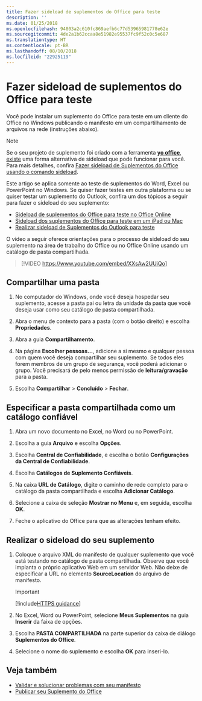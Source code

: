 ```yaml
---
title: Fazer sideload de suplementos do Office para teste
description: ''
ms.date: 01/25/2018
ms.openlocfilehash: 94803a2c610fc869aefb6c77d53965981778e62e
ms.sourcegitcommit: 4de2a1b62ccaa8e51982e95537fc9f52c0c5e687
ms.translationtype: HT
ms.contentlocale: pt-BR
ms.lasthandoff: 08/10/2018
ms.locfileid: "22925119"
---
```

# <a name="sideload-office-add-ins-for-testing"></a>Fazer sideload de suplementos do Office para teste

Você pode instalar um suplemento do Office para teste em um cliente do Office no Windows publicando o manifesto em um compartilhamento de arquivos na rede (instruções abaixo).

> [!NOTE]
> Se o seu projeto de suplemento foi criado com a ferramenta [**yo office**, existe](https://github.com/OfficeDev/generator-office) uma forma alternativa de sideload que pode funcionar para você. Para mais detalhes, confira [Fazer sideload de Suplementos do Office usando o comando sideload](sideload-office-addin-using-sideload-command.md).

Este artigo se aplica somente ao teste de suplementos do Word, Excel ou PowerPoint no Windows. Se quiser fazer testes em outra plataforma ou se quiser testar um suplemento do Outlook, confira um dos tópicos a seguir para fazer o sideload do seu suplemento:

- [Sideload de suplementos do Office para teste no Office Online](sideload-office-add-ins-for-testing.md)
- [Sideload dos suplementos do Office para teste em um iPad ou Mac](sideload-an-office-add-in-on-ipad-and-mac.md)
- [Realizar sideload de Suplementos do Outlook para teste](https://docs.microsoft.com/outlook/add-ins/sideload-outlook-add-ins-for-testing)


O vídeo a seguir oferece orientações para o processo de sideload do seu suplemento na área de trabalho do Office ou no Office Online usando um catálogo de pasta compartilhada.  


> [!VIDEO https://www.youtube.com/embed/XXsAw2UUiQo]


## <a name="share-a-folder"></a>Compartilhar uma pasta

1. No computador do Windows, onde você deseja hospedar seu suplemento, acesse a pasta pai ou letra da unidade da pasta que você deseja usar como seu catálogo de pasta compartilhada.

2. Abra o menu de contexto para a pasta (com o botão direito) e escolha **Propriedades**.

3. Abra a guia **Compartilhamento**.

4. Na página **Escolher pessoas...**, adicione a si mesmo e qualquer pessoa com quem você deseja compartilhar seu suplemento. Se todos eles forem membros de um grupo de segurança, você poderá adicionar o grupo. Você precisará de pelo menos permissão de **leitura/gravação** para a pasta. 

5. Escolha **Compartilhar** > **Concluído** > **Fechar**.


## <a name="specify-the-shared-folder-as-a-trusted-catalog"></a>Especificar a pasta compartilhada como um catálogo confiável
      
1. Abra um novo documento no Excel, no Word ou no PowerPoint.
    
2. Escolha a guia **Arquivo** e escolha **Opções**.
    
3. Escolha **Central de Confiabilidade**, e escolha o botão **Configurações da Central de Confiabilidade**.
    
4. Escolha **Catálogos de Suplemento Confiáveis**.
    
5. Na caixa  **URL de Catálogo**, digite o caminho de rede completo para o catálogo da pasta compartilhada e escolha **Adicionar Catálogo**.
    
6. Selecione a caixa de seleção **Mostrar no Menu** e, em seguida, escolha **OK**.

7. Feche o aplicativo do Office para que as alterações tenham efeito.
    

## <a name="sideload-your-add-in"></a>Realizar o sideload do seu suplemento


1. Coloque o arquivo XML do manifesto de qualquer suplemento que você está testando no catálogo de pasta compartilhada. Observe que você implanta o próprio aplicativo Web em um servidor Web. Não deixe de especificar a URL no elemento **SourceLocation** do arquivo de manifesto.

    > [!IMPORTANT]
    > [!include[HTTPS guidance](../includes/https-guidance.md)]

2. No Excel, Word ou PowerPoint, selecione **Meus Suplementos** na guia **Inserir** da faixa de opções.

3. Escolha **PASTA COMPARTILHADA** na parte superior da caixa de diálogo **Suplementos do Office**.

4. Selecione o nome do suplemento e escolha **OK** para inseri-lo.


## <a name="see-also"></a>Veja também

- [Validar e solucionar problemas com seu manifesto](troubleshoot-manifest.md)
- [Publicar seu Suplemento do Office](../publish/publish.md)
    
